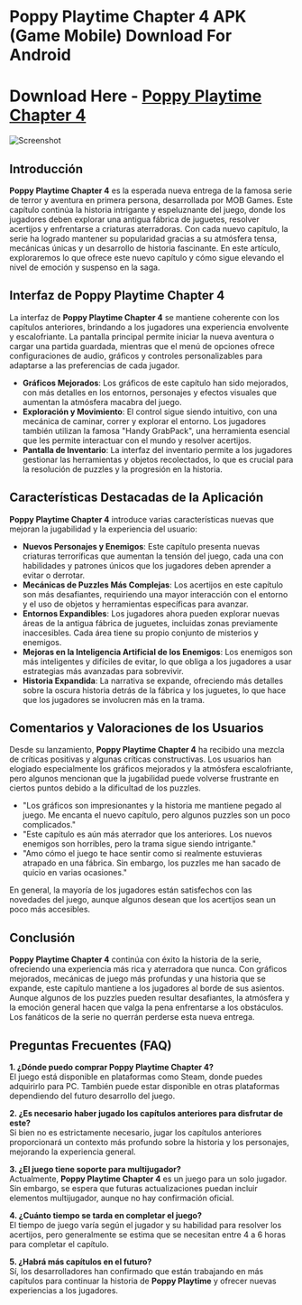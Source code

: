 # Poppy Playtime Chapter 4 APK (Game Mobile) Download For Android
# Download Here - [Poppy Playtime Chapter 4](https://apkphat.io/poppy-playtime-chapter-4/)
![Screenshot](https://st.download.com.vn/data/image/2025/02/03/sua-may-phat-dien-Safe-Haven-Poppy-Playtime-Chapter-4-700.jpg)

## Introducción

**Poppy Playtime Chapter 4** es la esperada nueva entrega de la famosa serie de terror y aventura en primera persona, desarrollada por MOB Games. Este capítulo continúa la historia intrigante y espeluznante del juego, donde los jugadores deben explorar una antigua fábrica de juguetes, resolver acertijos y enfrentarse a criaturas aterradoras. Con cada nuevo capítulo, la serie ha logrado mantener su popularidad gracias a su atmósfera tensa, mecánicas únicas y un desarrollo de historia fascinante. En este artículo, exploraremos lo que ofrece este nuevo capítulo y cómo sigue elevando el nivel de emoción y suspenso en la saga.

## Interfaz de Poppy Playtime Chapter 4

La interfaz de **Poppy Playtime Chapter 4** se mantiene coherente con los capítulos anteriores, brindando a los jugadores una experiencia envolvente y escalofriante. La pantalla principal permite iniciar la nueva aventura o cargar una partida guardada, mientras que el menú de opciones ofrece configuraciones de audio, gráficos y controles personalizables para adaptarse a las preferencias de cada jugador.

- **Gráficos Mejorados**: Los gráficos de este capítulo han sido mejorados, con más detalles en los entornos, personajes y efectos visuales que aumentan la atmósfera macabra del juego.
- **Exploración y Movimiento**: El control sigue siendo intuitivo, con una mecánica de caminar, correr y explorar el entorno. Los jugadores también utilizan la famosa "Handy GrabPack", una herramienta esencial que les permite interactuar con el mundo y resolver acertijos.
- **Pantalla de Inventario**: La interfaz del inventario permite a los jugadores gestionar las herramientas y objetos recolectados, lo que es crucial para la resolución de puzzles y la progresión en la historia.

## Características Destacadas de la Aplicación

**Poppy Playtime Chapter 4** introduce varias características nuevas que mejoran la jugabilidad y la experiencia del usuario:

- **Nuevos Personajes y Enemigos**: Este capítulo presenta nuevas criaturas terroríficas que aumentan la tensión del juego, cada una con habilidades y patrones únicos que los jugadores deben aprender a evitar o derrotar.
- **Mecánicas de Puzzles Más Complejas**: Los acertijos en este capítulo son más desafiantes, requiriendo una mayor interacción con el entorno y el uso de objetos y herramientas específicas para avanzar.
- **Entornos Expandibles**: Los jugadores ahora pueden explorar nuevas áreas de la antigua fábrica de juguetes, incluidas zonas previamente inaccesibles. Cada área tiene su propio conjunto de misterios y enemigos.
- **Mejoras en la Inteligencia Artificial de los Enemigos**: Los enemigos son más inteligentes y difíciles de evitar, lo que obliga a los jugadores a usar estrategias más avanzadas para sobrevivir.
- **Historia Expandida**: La narrativa se expande, ofreciendo más detalles sobre la oscura historia detrás de la fábrica y los juguetes, lo que hace que los jugadores se involucren más en la trama.

## Comentarios y Valoraciones de los Usuarios

Desde su lanzamiento, **Poppy Playtime Chapter 4** ha recibido una mezcla de críticas positivas y algunas críticas constructivas. Los usuarios han elogiado especialmente los gráficos mejorados y la atmósfera escalofriante, pero algunos mencionan que la jugabilidad puede volverse frustrante en ciertos puntos debido a la dificultad de los puzzles.

- "Los gráficos son impresionantes y la historia me mantiene pegado al juego. Me encanta el nuevo capítulo, pero algunos puzzles son un poco complicados."
- "Este capítulo es aún más aterrador que los anteriores. Los nuevos enemigos son horribles, pero la trama sigue siendo intrigante."
- "Amo cómo el juego te hace sentir como si realmente estuvieras atrapado en una fábrica. Sin embargo, los puzzles me han sacado de quicio en varias ocasiones."

En general, la mayoría de los jugadores están satisfechos con las novedades del juego, aunque algunos desean que los acertijos sean un poco más accesibles.

## Conclusión

**Poppy Playtime Chapter 4** continúa con éxito la historia de la serie, ofreciendo una experiencia más rica y aterradora que nunca. Con gráficos mejorados, mecánicas de juego más profundas y una historia que se expande, este capítulo mantiene a los jugadores al borde de sus asientos. Aunque algunos de los puzzles pueden resultar desafiantes, la atmósfera y la emoción general hacen que valga la pena enfrentarse a los obstáculos. Los fanáticos de la serie no querrán perderse esta nueva entrega.

## Preguntas Frecuentes (FAQ)

**1. ¿Dónde puedo comprar Poppy Playtime Chapter 4?**  
El juego está disponible en plataformas como Steam, donde puedes adquirirlo para PC. También puede estar disponible en otras plataformas dependiendo del futuro desarrollo del juego.

**2. ¿Es necesario haber jugado los capítulos anteriores para disfrutar de este?**  
Si bien no es estrictamente necesario, jugar los capítulos anteriores proporcionará un contexto más profundo sobre la historia y los personajes, mejorando la experiencia general.

**3. ¿El juego tiene soporte para multijugador?**  
Actualmente, **Poppy Playtime Chapter 4** es un juego para un solo jugador. Sin embargo, se espera que futuras actualizaciones puedan incluir elementos multijugador, aunque no hay confirmación oficial.

**4. ¿Cuánto tiempo se tarda en completar el juego?**  
El tiempo de juego varía según el jugador y su habilidad para resolver los acertijos, pero generalmente se estima que se necesitan entre 4 a 6 horas para completar el capítulo.

**5. ¿Habrá más capítulos en el futuro?**  
Sí, los desarrolladores han confirmado que están trabajando en más capítulos para continuar la historia de **Poppy Playtime** y ofrecer nuevas experiencias a los jugadores.
